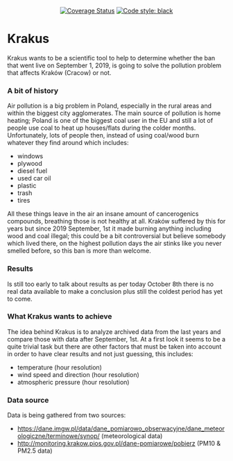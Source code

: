 <p align="center">
<a href="https://coveralls.io/github/MattBlack85/krakus?branch=master"><img alt="Coverage Status" src="https://coveralls.io/repos/github/MattBlack85/krakus/badge.svg?branch=master"></a>
<a href="https://github.com/psf/black"><img alt="Code style: black" src="https://img.shields.io/badge/code%20style-black-000000.svg"></a>
</p>

Krakus
============
Krakus wants to be a scientific tool to help to determine whether the ban that went live on September 1, 2019, 
is going to solve the pollution problem that affects Kraków (Cracow) or not.



### A bit of history
Air pollution is a big problem in Poland, especially in the rural areas and within the biggest
city agglomerates.
The main source of pollution is home heating; Poland is one of the biggest coal user in the EU and
still a lot of people use coal to heat up houses/flats during the colder months.
Unfortunately, lots of people then, instead of using coal/wood burn whatever they find around which includes:
 - windows
 - plywood
 - diesel fuel
 - used car oil
 - plastic
 - trash
 - tires
 
All these things leave in the air an insane amount of cancerogenics compounds, breathing those is not healthy at all.
Kraków suffered by this for years but since 2019 September, 1st it made burning anything including wood and coal illegal;
this could be a bit controversial but believe somebody which lived there, on the highest pollution days the air
stinks like you never smelled before, so this ban is more than welcome.

### Results
Is still too early to talk about results as per today October 8th there is no real data available to make a conclusion plus
still the coldest period has yet to come.

### What Krakus wants to achieve
The idea behind Krakus is to analyze archived data from the last years and compare those with data after September, 1st.
At a first look it seems to be a quite trivial task but there are other factors that must be taken into account in order
to have clear results and not just guessing, this includes:
 - temperature (hour resolution)
 - wind speed and direction (hour resolution)
 - atmospheric pressure (hour resolution)

### Data source
Data is being gathered from two sources:
 - https://dane.imgw.pl/data/dane_pomiarowo_obserwacyjne/dane_meteorologiczne/terminowe/synop/ (meteorological data)
 - http://monitoring.krakow.pios.gov.pl/dane-pomiarowe/pobierz (PM10 & PM2.5 data)
